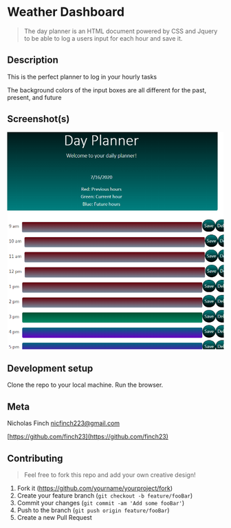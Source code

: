 # Weather Dashboard
> The day planner is an HTML document powered by CSS and Jquery to be able to log a users input for each hour and save it.


## Description
This is the perfect planner to log in your hourly tasks

The background colors of the input boxes are all different for the past, present, and future

## Screenshot(s)
<img src='./images/Capture.PNG' alt='screenshot'>

## Development setup

Clone the repo to your local machine. Run the browser.

## Meta

Nicholas Finch
nicfinch223@gmail.com


[https://github.com/finch23](https://github.com/finch23)

## Contributing
>Feel free to fork this repo and add your own creative design!

1. Fork it (<https://github.com/yourname/yourproject/fork>)
2. Create your feature branch (`git checkout -b feature/fooBar`)
3. Commit your changes (`git commit -am 'Add some fooBar'`)
4. Push to the branch (`git push origin feature/fooBar`)
5. Create a new Pull Request
